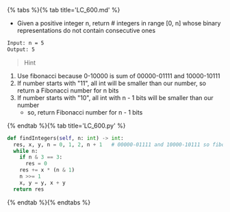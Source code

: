 {% tabs %}{% tab title='LC_600.md' %}

* Given a positive integer n, return # integers in range [0, n] whose binary representations do not contain consecutive ones

```txt
Input: n = 5
Output: 5
```

> Hint

1. Use fibonacci because 0-10000 is sum of 00000-01111 and 10000-10111
2. If number starts with "11", all int will be smaller than our number, so return a Fibonacci number for n bits
3. If number starts with "10", all int with n - 1 bits will be smaller than our number
    * so, return Fibonacci number for n - 1 bits

{% endtab %}{% tab title='LC_600.py' %}

```py
def findIntegers(self, n: int) -> int:
  res, x, y, n = 0, 1, 2, n + 1   # 00000-01111 and 10000-10111 so fibonacci
  while n:
    if n & 3 == 3:
      res = 0
    res += x * (n & 1)
    n >>= 1
    x, y = y, x + y
  return res
```

{% endtab %}{% endtabs %}
